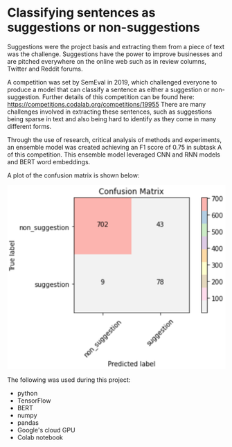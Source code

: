 # Classifying sentences as suggestions or non-suggestions #

Suggestions were the project basis and extracting them from a piece of text was the challenge. Suggestions have the power to improve businesses and are pitched everywhere on the online web such as in review columns, Twitter and Reddit forums.

A competition was set by SemEval in 2019, which challenged everyone to produce a model that can classify a sentence as either a suggestion or non-suggestion.  Further details of this competition can be found here: https://competitions.codalab.org/competitions/19955 
There are many challenges involved in extracting these sentences, such as suggestions being sparse in text and also being hard to identify as they come in many different forms. 

Through the use of research, critical analysis of methods and experiments, an ensemble model was created achieving an F1 score of 0.75 in subtask A of this 
competition. This ensemble model leveraged CNN and RNN models and BERT word embeddings.

A plot of the confusion matrix is shown below: 

![](/images/ConfusionMatrix.png)

The following was used during this project:
* python 
* TensorFlow 
* BERT 
* numpy
* pandas 
* Google's cloud GPU 
* Colab notebook 
